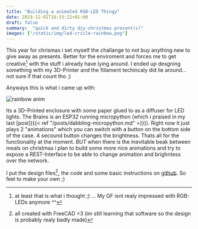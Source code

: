 ```yaml
---
title: "Building a animated RGB-LED Thingy"
date: 2019-12-01T16:53:22+01:00
draft: false
summary:  "quick and dirty diy-christmas present(s)"
images: ["/static/img/led-cricle-rainbow.png"]
---
```


This year for chrismas i set myself the challange to not buy anything new to give away as presents.
Better for the enviroment and forces me to get creative[^1] with the stuff i already have lying around.
I ended up desgning something with my 3D-Printer and the fillament techincaly did lie around... not sure if that count tho ;)


Anyways this is what i came up with:

![rainbow anim](/img/led-cricle-rainbow.png#center)

Its a 3D-Printed enclosure with some paper glued to as a diffuser for LED lights. The Brains is an ESP32 running micropython (which i praised in my last [post]({{< ref "/posts/dabbling-micropython.md" >}})).
Right now it just plays 2 "animations" which you can switch with a button on the bottom side of the case. A secound button changes the brightness.
Thats all for the functionality at the moment. *BUT* when there is the inevitable beak between meals on christmas i plan to build some more nice animations and try to expose a REST-Interface to be able to change animation and brighntess over the network.

I put the design files[^2], the code and some basic instructions on [github](https://github.com/schnilz/led-circle). So feel to make your own ;)


[^1]: at least that is what i thought ;) ... My GF isnt realy impressed with  RGB-LEDs anymore  ^^
[^2]: all created with FreeCAD <3 (im still learning that software so the design is probably realy badly made)
